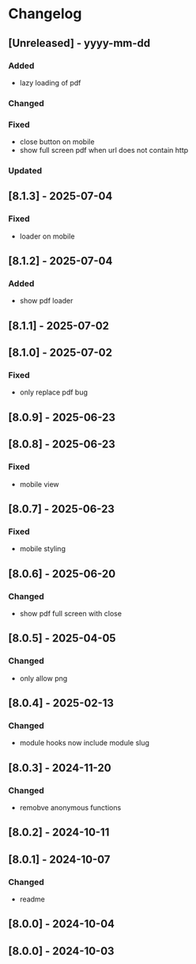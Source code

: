 # Changelog
## [Unreleased] - yyyy-mm-dd

### Added
- lazy loading of pdf

### Changed

### Fixed
- close button on mobile
- show full screen pdf when url does not contain http

### Updated

## [8.1.3] - 2025-07-04


### Fixed
- loader on mobile

## [8.1.2] - 2025-07-04


### Added
- show pdf loader

## [8.1.1] - 2025-07-02


## [8.1.0] - 2025-07-02


### Fixed
- only replace pdf bug

## [8.0.9] - 2025-06-23


## [8.0.8] - 2025-06-23


### Fixed
- mobile view

## [8.0.7] - 2025-06-23


### Fixed
- mobile styling

## [8.0.6] - 2025-06-20


### Changed
- show pdf full screen with close

## [8.0.5] - 2025-04-05


### Changed
- only allow png

## [8.0.4] - 2025-02-13


### Changed
- module hooks now include module slug

## [8.0.3] - 2024-11-20


### Changed
- remobve anonymous functions

## [8.0.2] - 2024-10-11


## [8.0.1] - 2024-10-07


### Changed
- readme

## [8.0.0] - 2024-10-04


## [8.0.0] - 2024-10-03
